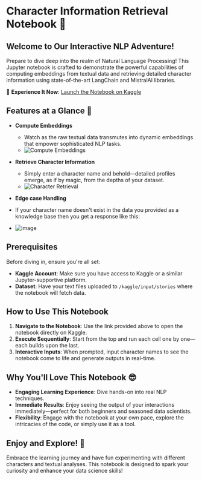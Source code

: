 # Character Information Retrieval Notebook 🌟

## Welcome to Our Interactive NLP Adventure!
Prepare to dive deep into the realm of Natural Language Processing! This Jupyter notebook is crafted to demonstrate the powerful capabilities of computing embeddings from textual data and retrieving detailed character information using state-of-the-art LangChain and MistralAI libraries.

🔗 **Experience It Now**: [Launch the Notebook on Kaggle](https://www.kaggle.com/code/anannyachaudhary/langchain-assignment)

## Features at a Glance 🚀
- **Compute Embeddings**
  - Watch as the raw textual data transmutes into dynamic embeddings that empower sophisticated NLP tasks.
  - ![Compute Embeddings](https://github.com/user-attachments/assets/7e5ec5e1-89f3-4c68-8f5d-d2e815cab02a)

- **Retrieve Character Information**
  - Simply enter a character name and behold—detailed profiles emerge, as if by magic, from the depths of your dataset.
  - ![Character Retrieval](https://github.com/user-attachments/assets/fadeca18-2af5-4fcc-b004-4c44d10f3b82)
 
- **Edge case Handling**
- If your character name doesn't exist in the data you provided as a knowledge base then you get a response like this:
- ![image](https://github.com/user-attachments/assets/b616bd8d-9004-4276-ba8a-f9459cffe6fd)

## Prerequisites
Before diving in, ensure you're all set:
- **Kaggle Account**: Make sure you have access to Kaggle or a similar Jupyter-supportive platform.
- **Dataset**: Have your text files uploaded to `/kaggle/input/stories` where the notebook will fetch data.

## How to Use This Notebook
1. **Navigate to the Notebook**: Use the link provided above to open the notebook directly on Kaggle.
2. **Execute Sequentially**: Start from the top and run each cell one by one—each builds upon the last.
3. **Interactive Inputs**: When prompted, input character names to see the notebook come to life and generate outputs in real-time.

## Why You'll Love This Notebook 😎
- **Engaging Learning Experience**: Dive hands-on into real NLP techniques.
- **Immediate Results**: Enjoy seeing the output of your interactions immediately—perfect for both beginners and seasoned data scientists.
- **Flexibility**: Engage with the notebook at your own pace, explore the intricacies of the code, or simply use it as a tool.


## Enjoy and Explore! 🎉
Embrace the learning journey and have fun experimenting with different characters and textual analyses. This notebook is designed to spark your curiosity and enhance your data science skills!

